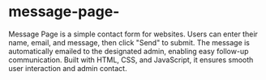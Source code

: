 # message-page-
Message Page is a simple contact form for websites. Users can enter their name, email, and message, then click "Send" to submit. The message is automatically emailed to the designated admin, enabling easy follow-up communication. Built with HTML, CSS, and JavaScript, it ensures smooth user interaction and admin contact.
